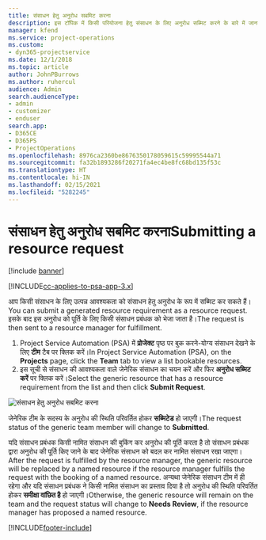```yaml
---
title: संसाधन हेतु अनुरोध सबमिट करना
description: इस टॉपिक में किसी परियोजना हेतु संसाधन के लिए अनुरोध सब्मिट करने के बारे में जानकारी प्रदान की गई है।
manager: kfend
ms.service: project-operations
ms.custom:
- dyn365-projectservice
ms.date: 12/1/2018
ms.topic: article
author: JohnPBurrows
ms.author: ruhercul
audience: Admin
search.audienceType:
- admin
- customizer
- enduser
search.app:
- D365CE
- D365PS
- ProjectOperations
ms.openlocfilehash: 8976ca2360be8676350178059615c59995544a71
ms.sourcegitcommit: fa32b1893286f20271fa4ec4be8fc68bd135f53c
ms.translationtype: HT
ms.contentlocale: hi-IN
ms.lasthandoff: 02/15/2021
ms.locfileid: "5282245"
---
```

# <a name="submitting-a-resource-request"></a><span data-ttu-id="a180b-103">संसाधन हेतु अनुरोध सबमिट करना</span><span class="sxs-lookup"><span data-stu-id="a180b-103">Submitting a resource request</span></span>

[!include [banner](../includes/psa-now-project-operations.md)]

[!INCLUDE[cc-applies-to-psa-app-3.x](../includes/cc-applies-to-psa-app-3x.md)]

<span data-ttu-id="a180b-104">आप किसी संसाधन के लिए उत्पन्न आवश्यकता को संसाधन हेतु अनुरोध के रूप में सब्मिट कर सकते हैं।</span><span class="sxs-lookup"><span data-stu-id="a180b-104">You can submit a generated resource requirement as a resource request.</span></span> <span data-ttu-id="a180b-105">इसके बाद इस अनुरोध को पूर्ति के लिए किसी संसाधन प्रबंधक को भेजा जाता है।</span><span class="sxs-lookup"><span data-stu-id="a180b-105">The request is then sent to a resource manager for fulfillment.</span></span>

1. <span data-ttu-id="a180b-106">Project Service Automation (PSA) में **प्रोजेक्ट** पृष्ठ पर बुक करने-योग्य संसाधन देखने के लिए **टीम** टैब पर क्लिक करें।</span><span class="sxs-lookup"><span data-stu-id="a180b-106">In Project Service Automation (PSA), on the **Projects** page, click the **Team** tab to view a list bookable resources.</span></span> 
2. <span data-ttu-id="a180b-107">इस सूची से संसाधन की आवश्यकता वाले जेनेरिक संसाधन का चयन करें और फिर **अनुरोध सब्मिट करें** पर क्लिक करें।</span><span class="sxs-lookup"><span data-stu-id="a180b-107">Select the generic resource that has a resource requirement from the list and then click **Submit Request**.</span></span>

![संसाधन हेतु अनुरोध सबमिट करना](media/RM-how-to-18.png)

<span data-ttu-id="a180b-109">जेनेरिक टीम के सदस्य के अनुरोध की स्थिति परिवर्तित होकर **सब्मिटेड** हो जाएगी।</span><span class="sxs-lookup"><span data-stu-id="a180b-109">The request status of the generic team member will change to **Submitted**.</span></span>

<span data-ttu-id="a180b-110">यदि संसाधन प्रबंधक किसी नामित संसाधन की बुकिंग कर अनुरोध की पूर्ति करता है तो संसाधन प्रबंधक द्वारा अनुरोध की पूर्ति किए जाने के बाद जेनेरिक संसाधन को बदल कर नामित संसाधन रखा जाएगा।</span><span class="sxs-lookup"><span data-stu-id="a180b-110">After the request is fulfilled by the resource manager, the generic resource will be replaced by a named resource if the resource manager fulfills the request with the booking of a named resource.</span></span> <span data-ttu-id="a180b-111">अन्यथा जेनेरिक संसाधन टीम में ही रहेगा और यदि संसाधन प्रबंधक ने किसी नामित संसाधन का प्रस्ताव दिया है तो अनुरोध की स्थिति परिवर्तित होकर **समीक्षा वांछित है** हो जाएगी।</span><span class="sxs-lookup"><span data-stu-id="a180b-111">Otherwise, the generic resource will remain on the team and the request status will change to **Needs Review**, if the resource manager has proposed a named resource.</span></span>


[!INCLUDE[footer-include](../includes/footer-banner.md)]